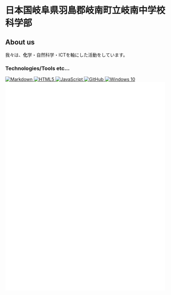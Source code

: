 # 日本国岐阜県羽島郡岐南町立岐南中学校科学部

## About us

我々は、**化**学・自然科学・ICTを軸にした活動をしています。

### Technologies/Tools etc...

<a href="https://w.wiki/3PyA">
    <img src="https://cdn.jsdelivr.net/gh/devicons/devicon/icons/markdown/markdown-original.svg" alt="Markdown" width="50">
</a>
<a href="https://w.wiki/3Q2Z">
    <img src="https://cdn.jsdelivr.net/gh/devicons/devicon/icons/html5/html5-original-wordmark.svg" alt="HTML5" width="50">
</a>
<a href="https://w.wiki/3EDd">
    <img src="https://cdn.jsdelivr.net/gh/devicons/devicon/icons/javascript/javascript-original.svg" alt="JavaScript" width="50">
</a>
<a href="https://w.wiki/45PM">
    <img src="https://cdn.jsdelivr.net/gh/devicons/devicon/icons/github/github-original.svg" alt="GitHub" width="50">
</a>
<a href="https://w.wiki/4yFG">
    <img src="https://cdn.jsdelivr.net/gh/devicons/devicon/icons/windows8/windows8-original.svg" alt="Windows 10" width="50">
</a>

<img src="/general.svg" alt="GitHub Metrics" style="text-align=center;">

